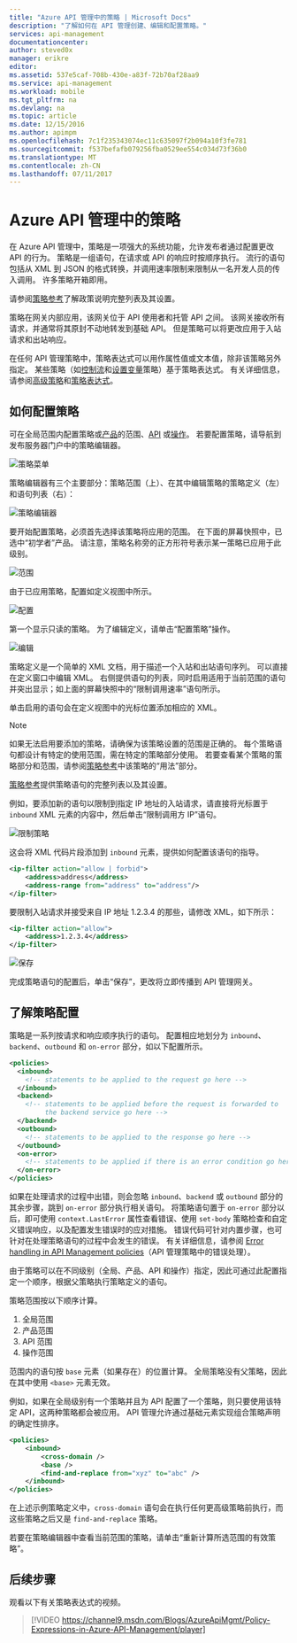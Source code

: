 ```yaml
---
title: "Azure API 管理中的策略 | Microsoft Docs"
description: "了解如何在 API 管理创建、编辑和配置策略。"
services: api-management
documentationcenter: 
author: steved0x
manager: erikre
editor: 
ms.assetid: 537e5caf-708b-430e-a83f-72b70af28aa9
ms.service: api-management
ms.workload: mobile
ms.tgt_pltfrm: na
ms.devlang: na
ms.topic: article
ms.date: 12/15/2016
ms.author: apimpm
ms.openlocfilehash: 7c1f235343074ec11c635097f2b094a10f3fe781
ms.sourcegitcommit: f537befafb079256fba0529ee554c034d73f36b0
ms.translationtype: MT
ms.contentlocale: zh-CN
ms.lasthandoff: 07/11/2017
---
```

# <a name="policies-in-azure-api-management"></a>Azure API 管理中的策略
在 Azure API 管理中，策略是一项强大的系统功能，允许发布者通过配置更改 API 的行为。 策略是一组语句，在请求或 API 的响应时按顺序执行。 流行的语句包括从 XML 到 JSON 的格式转换，并调用速率限制来限制从一名开发人员的传入调用。 许多策略开箱即用。

请参阅[策略参考][Policy Reference]了解政策说明完整列表及其设置。

策略在网关内部应用，该网关位于 API 使用者和托管 API 之间。 该网关接收所有请求，并通常将其原封不动地转发到基础 API。 但是策略可以将更改应用于入站请求和出站响应。

在任何 API 管理策略中，策略表达式可以用作属性值或文本值，除非该策略另外指定。 某些策略（如[控制流][Control flow]和[设置变量][Set variable]策略）基于策略表达式。 有关详细信息，请参阅[高级策略][Advanced policies]和[策略表达式][Policy expressions]。

## <a name="scopes"> </a>如何配置策略
可在全局范围内配置策略或[产品][Product]的范围、[API][API] 或[操作][Operation]。 若要配置策略，请导航到发布服务器门户中的策略编辑器。

![策略菜单][policies-menu]

策略编辑器有三个主要部分：策略范围（上）、在其中编辑策略的策略定义（左）和语句列表（右）：

![策略编辑器][policies-editor]

要开始配置策略，必须首先选择该策略将应用的范围。 在下面的屏幕快照中，已选中“初学者”产品。 请注意，策略名称旁的正方形符号表示某一策略已应用于此级别。

![范围][policies-scope]

由于已应用策略，配置如定义视图中所示。

![配置][policies-configure]

第一个显示只读的策略。 为了编辑定义，请单击“配置策略”操作。

![编辑][policies-edit]

策略定义是一个简单的 XML 文档，用于描述一个入站和出站语句序列。 可以直接在定义窗口中编辑 XML。 右侧提供语句的列表，同时启用适用于当前范围的语句并突出显示；如上面的屏幕快照中的“限制调用速率”语句所示。

单击启用的语句会在定义视图中的光标位置添加相应的 XML。 

> [!NOTE]
> 如果无法启用要添加的策略，请确保为该策略设置的范围是正确的。 每个策略语句都设计有特定的使用范围，需在特定的策略部分使用。 若要查看某个策略的策略部分和范围，请参阅[策略参考][Policy Reference]中该策略的“用法”部分。
> 
> 

[策略参考][Policy Reference]提供策略语句的完整列表以及其设置。

例如，要添加新的语句以限制到指定 IP 地址的入站请求，请直接将光标置于 `inbound` XML 元素的内容中，然后单击“限制调用方 IP”语句。

![限制策略][policies-restrict]

这会将 XML 代码片段添加到 `inbound` 元素，提供如何配置该语句的指导。

```xml
<ip-filter action="allow | forbid">
    <address>address</address>
    <address-range from="address" to="address"/>
</ip-filter>
```

要限制入站请求并接受来自 IP 地址 1.2.3.4 的那些，请修改 XML，如下所示：

```xml
<ip-filter action="allow">
    <address>1.2.3.4</address>
</ip-filter>
```

![保存][policies-save]

完成策略语句的配置后，单击“保存”，更改将立即传播到 API 管理网关。

## <a name="sections"> </a>了解策略配置
策略是一系列按请求和响应顺序执行的语句。 配置相应地划分为 `inbound`、`backend`、`outbound` 和 `on-error` 部分，如以下配置所示。

```xml
<policies>
  <inbound>
    <!-- statements to be applied to the request go here -->
  </inbound>
  <backend>
    <!-- statements to be applied before the request is forwarded to 
         the backend service go here -->
  </backend>
  <outbound>
    <!-- statements to be applied to the response go here -->
  </outbound>
  <on-error>
    <!-- statements to be applied if there is an error condition go here -->
  </on-error>
</policies> 
```

如果在处理请求的过程中出错，则会忽略 `inbound`、`backend` 或 `outbound` 部分的其余步骤，跳到 `on-error` 部分执行相关语句。 将策略语句置于 `on-error` 部分以后，即可使用 `context.LastError` 属性查看错误、使用 `set-body` 策略检查和自定义错误响应，以及配置发生错误时的应对措施。 错误代码可针对内置步骤，也可针对在处理策略语句的过程中会发生的错误。 有关详细信息，请参阅 [Error handling in API Management policies](https://msdn.microsoft.com/library/azure/mt629506.aspx)（API 管理策略中的错误处理）。

由于策略可以在不同级别（全局、产品、API 和操作）指定，因此可通过此配置指定一个顺序，根据父策略执行策略定义的语句。 

策略范围按以下顺序计算。

1. 全局范围
2. 产品范围
3. API 范围
4. 操作范围

范围内的语句按 `base` 元素（如果存在）的位置计算。 全局策略没有父策略，因此在其中使用 `<base>` 元素无效。

例如，如果在全局级别有一个策略并且为 API 配置了一个策略，则只要使用该特定 API，这两种策略都会被应用。 API 管理允许通过基础元素实现组合策略声明的确定性排序。 

```xml
<policies>
    <inbound>
        <cross-domain />
        <base />
        <find-and-replace from="xyz" to="abc" />
    </inbound>
</policies>
```

在上述示例策略定义中，`cross-domain` 语句会在执行任何更高级策略前执行，而这些策略之后又是 `find-and-replace` 策略。 

若要在策略编辑器中查看当前范围的策略，请单击“重新计算所选范围的有效策略”。

## <a name="next-steps"></a>后续步骤
观看以下有关策略表达式的视频。

> [!VIDEO https://channel9.msdn.com/Blogs/AzureApiMgmt/Policy-Expressions-in-Azure-API-Management/player]
> 
> 

[Policy Reference]: api-management-policy-reference.md
[Product]: api-management-howto-add-products.md
[API]: api-management-howto-add-products.md#add-apis 
[Operation]: api-management-howto-add-operations.md

[Advanced policies]: https://msdn.microsoft.com/library/azure/dn894085.aspx
[Control flow]: https://msdn.microsoft.com/library/azure/dn894085.aspx#choose
[Set variable]: https://msdn.microsoft.com/library/azure/dn894085.aspx#set_variable
[Policy expressions]: https://msdn.microsoft.com/library/azure/dn910913.aspx

[policies-menu]: ./media/api-management-howto-policies/api-management-policies-menu.png
[policies-editor]: ./media/api-management-howto-policies/api-management-policies-editor.png
[policies-scope]: ./media/api-management-howto-policies/api-management-policies-scope.png
[policies-configure]: ./media/api-management-howto-policies/api-management-policies-configure.png
[policies-edit]: ./media/api-management-howto-policies/api-management-policies-edit.png
[policies-restrict]: ./media/api-management-howto-policies/api-management-policies-restrict.png
[policies-save]: ./media/api-management-howto-policies/api-management-policies-save.png
